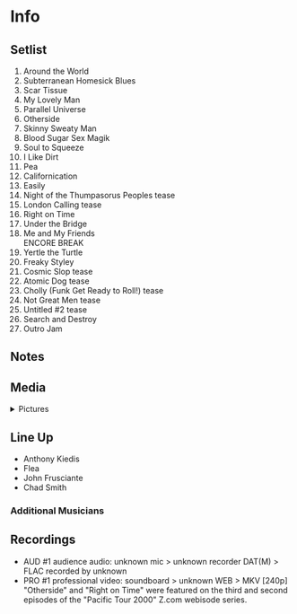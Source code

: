 # Info

## Setlist

1. Around the World
2. Subterranean Homesick Blues
3. Scar Tissue
4. My Lovely Man
5. Parallel Universe
6. Otherside
7. Skinny Sweaty Man
8. Blood Sugar Sex Magik
9. Soul to Squeeze
10. I Like Dirt
11. Pea
12. Californication
13. Easily
14. Night of the Thumpasorus Peoples tease
15. London Calling tease
16. Right on Time
17. Under the Bridge
18. Me and My Friends
<br>ENCORE BREAK
19. Yertle the Turtle
20. Freaky Styley
21. Cosmic Slop tease
22. Atomic Dog tease
23. Cholly (Funk Get Ready to Roll!) tease
24. Not Great Men tease
25. Untitled #2 tease
26. Search and Destroy
27. Outro Jam

## Notes

## Media 

<details>
  <summary>Pictures</summary>
  <!--<img alt="Setlist" title="Setlist" src="_.jpg" height="200" />
  <img alt="Clipping" title="Clipping" src="_.jpg" height="200" />
  <img alt="Flyer" title="Flyer" src="_.jpg" height="200" />-->
</details>

## Line Up

* Anthony Kiedis
* Flea
* John Frusciante
* Chad Smith

### Additional Musicians

## Recordings

* AUD #1 audience audio: unknown mic > unknown recorder DAT(M) > FLAC recorded by unknown
* PRO #1 professional video: soundboard > unknown WEB > MKV [240p] "Otherside" and "Right on Time" were featured on the third and second episodes of the "Pacific Tour 2000" Z.com webisode series.
